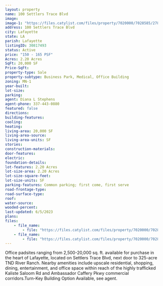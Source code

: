 ```yaml
---
layout: property
name: 100 Settlers Trace Blvd
image:
image-1: "https://files.catylist.com/files/property/7020000/7028585/27888688_Aerial.png"
address: 100 Settlers Trace Blvd
city: Lafayette
state: LA
parish: Lafayette
listingID: 30817493
status: Active
price: "150 - 165 PSF"
Acres: 2.20 Acres
SqFt: 20,000 SF
Price-SqFt:
property-type: Sale
property-subtype: Business Park, Medical, Office Building
zoning: MN-1
year-built:
lot-size:
parking:
agent: Diana L Stephens
agent-phone: 337-443-0880
featured: false
directions:
building-features:
cooling:
heating:
living-area: 20,000 SF
living-area-source:
living-area-units: SF
stories:
construction-materials:
door-features:
electric:
foundation-details:
lot-features: 2.20 Acres
lot-size-area: 2.20 Acres
lot-size-square-feet:
lot-size-units: SF
parking-features: Common parking; first come, first serve
road-frontage-type:
road-surface-type:
roof:
water-source:
wooded-percent:
last-updated: 6/5/2023
plans:
files:
    - file_name: 
        - file: "https://files.catylist.com/files/property/7020000/7028585/raw_27888689_Flyer__Padsites__100BLK_SETTLERS_TRACE_BLVD_LAFAYETTE.pdf"
    - file_name: 
        - file: "https://files.catylist.com/files/property/7020000/7028585/raw_27888690_100_Blk_Settlers_Site_Plan.pdf"
---
```

Office padsites ranging from 2,500-20,000 sq. ft. available for purchase in the heart of Lafayette, located on Settlers Trace Blvd, next door to 325-acre TND River Ranch. Nearby amenities include upscale residential, shopping, dining, entertainment, and office space within reach of the highly trafficked Kaliste Saloom Rd and Ambassador Caffery Pkwy commercial corridors.Turn-Key Building Option Available, see agent.
